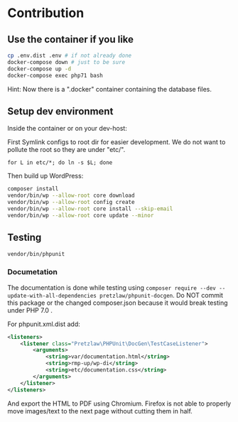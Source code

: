 # Contribution



## Use the container if you like

```bash
cp .env.dist .env # if not already done
docker-compose down # just to be sure
docker-compose up -d
docker-compose exec php71 bash
```

Hint: Now there is a ".docker" container containing the database files.

## Setup dev environment

Inside the container or on your dev-host:

First Symlink configs to root dir for easier development.
We do not want to pollute the root so they are under "etc/".

```
for L in etc/*; do ln -s $L; done
```

Then build up WordPress:

```bash
composer install
vendor/bin/wp --allow-root core download
vendor/bin/wp --allow-root config create
vendor/bin/wp --allow-root core install --skip-email
vendor/bin/wp --allow-root core update --minor
```

## Testing

```bash
vendor/bin/phpunit
```

### Documetation

The documentation is done while testing using
`composer require --dev --update-with-all-dependencies pretzlaw/phpunit-docgen`.
Do NOT commit this package or the changed composer.json
because it would break testing under PHP 7.0 .

For phpunit.xml.dist add:

```xml
<listeners>
    <listener class="Pretzlaw\PHPUnit\DocGen\TestCaseListener">
        <arguments>
            <string>var/documentation.html</string>
            <string>rmp-up/wp-di</string>
            <string>etc/documentation.css</string>
        </arguments>
    </listener>
</listeners>
```

And export the HTML to PDF using Chromium.
Firefox is not able to properly move images/text to the next page
without cutting them in half.